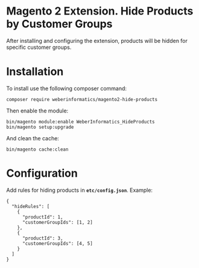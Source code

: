 # Magento 2 Extension. Hide Products by Customer Groups
After installing and configuring the extension, products will be hidden for specific customer groups.

# Installation
To install use the following composer command:

    composer require weberinformatics/magento2-hide-products

Then enable the module:

    bin/magento module:enable WeberInformatics_HideProducts
    bin/magento setup:upgrade
    
And clean the cache:

    bin/magento cache:clean

# Configuration
Add rules for hiding products in **`etc/config.json`**. Example:

    {
      "hideRules": [
        {
          "productId": 1,
          "customerGroupIds": [1, 2]
        },
        {
          "productId": 3,
          "customerGroupIds": [4, 5]
        }
      ]
    }